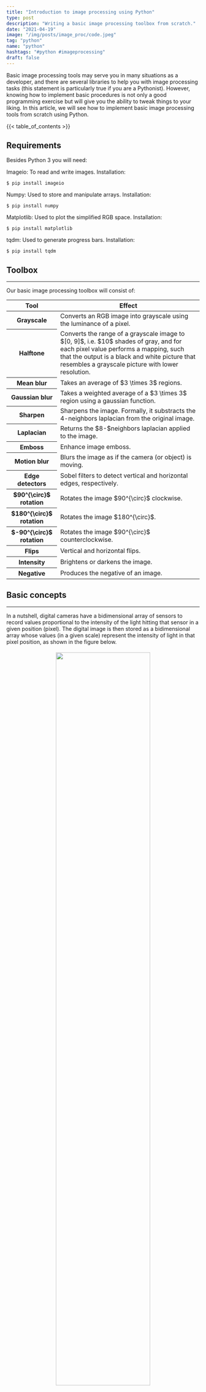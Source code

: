 ```yaml
---
title: "Introduction to image processing using Python"
type: post
description: "Writing a basic image processing toolbox from scratch."
date: "2021-04-19"
image: "/img/posts/image_proc/code.jpeg"
tag: "python"
name: "python"
hashtags: "#python #imageprocessing"
draft: false
---
```


Basic image processing tools may serve you in many situations as a developer, and there are several libraries to help you with image processing tasks (this statement is particularly true if you are a Pythonist). However, knowing how to implement basic procedures is not only a good programming exercise but will give you the ability to tweak things to your liking. In this article, we will see how to implement basic image processing tools from scratch using Python.

{{< table_of_contents >}}

## Requirements

Besides Python 3 you will need:

Imageio: To read and write images. Installation:

```
$ pip install imageio
```

Numpy: Used to store and manipulate arrays. Installation:

```
$ pip install numpy
```

Matplotlib: Used to plot the simplified RGB space. Installation:

```
$ pip install matplotlib
```

tqdm: Used to generate progress bars. Installation:

```
$ pip install tqdm
```

## Toolbox
---

Our basic image processing toolbox will consist of:

<table class="table table-striped">
  <thead>
    <tr>
      <th scope="col">Tool</th>
      <th scope="col">Effect</th>
    </tr>
  </thead>
  <tbody>
    <tr>
      <th scope="row">Grayscale</th>
      <td>Converts an RGB image into grayscale using the luminance of a pixel.</td>
    </tr>
    <tr>
      <th scope="row">Halftone</th>
      <td> Converts the range of a grayscale image to $[0, 9]$, i.e. $10$ shades of gray, and for each pixel value performs a mapping, such that the output is a black and white picture that resembles a grayscale picture with lower resolution.</td>
    </tr>
    <tr>
      <th scope="row">Mean blur</th>
      <td>Takes an average of $3 \times 3$ regions.</td>
    </tr>
    <tr>
      <th scope="row">Gaussian blur</th>
      <td>Takes a weighted average of a $3 \times 3$ region using a gaussian function.</td>
    </tr>
    <tr>
      <th scope="row">Sharpen</th>
      <td>Sharpens the image. Formally, it substracts the 4-neighbors laplacian from the original image.</td>
    </tr>
    <tr>
      <th scope="row">Laplacian</th>
      <td>Returns the $8-$neighbors laplacian applied to the image.</td>
    </tr>
    <tr>
      <th scope="row">Emboss</th>
      <td>Enhance image emboss.</td>
    </tr>
    <tr>
      <th scope="row">Motion blur</th>
      <td>Blurs the image as if the camera (or object) is moving.</td>
    </tr>
    <tr>
      <th scope="row">Edge detectors</th>
      <td>Sobel filters to detect vertical and horizontal edges, respectively.</td>
    </tr>
    <tr>
      <th scope="row">$90^{\circ}$ rotation</th>
      <td>Rotates the image $90^{\circ}$ clockwise.</td>
    </tr>
    <tr>
      <th scope="row">$180^{\circ}$ rotation</th>
      <td>Rotates the image $180^{\circ}$.</td>
    </tr>
    <tr>
      <th scope="row">$-90^{\circ}$ rotation</th>
      <td>Rotates the image $90^{\circ}$ counterclockwise.</td>
    </tr>
    <tr>
      <th scope="row">Flips</th>
      <td>Vertical and horizontal flips.</td>
    </tr>
    <tr>
      <th scope="row">Intensity</th>
      <td>Brightens or darkens the image.</td>
    </tr>
    <tr>
      <th scope="row">Negative</th>
      <td>Produces the negative of an image.</td>
    </tr>
  </tbody>
</table>


## Basic concepts
---

In a nutshell, digital cameras have a bidimensional array of sensors to record values proportional to the intensity of the light hitting that sensor in a given position (pixel). The digital image is then stored as a bidimensional array whose values (in a given scale) represent the intensity of light in that pixel position, as shown in the figure below.

<div style="text-align:center"><img src="/img/posts/image_proc/grays.png" style="width: 70%; padding-bottom: 2%; padding-top: 1%"></div>

For RGB images this process is very similar, the only difference being that we need three of such bidimensional arrays stacked to compose the image. The actual manner we combine the sensor data (bidimensional) to obtain RGB images (with an extra dimension representing the color channels) is a subject of its own and we will not deal with this problem here.

<div style="text-align:center"><img src="/img/posts/image_proc/rgbrep.png" style="width: 30%"></div>

The range of values allowed may vary. However, the two most common representations are $8-$bit integer images (discrete values in $[0, 255]$) and images whose pixels values are float numbers in $[0, 1]$.

As we will see, any image processing tool is simply a manipulation of these pixel values, either changing the actual value or its position in the array.

## Grayscale images
---

There are many ways to convert RGB images into grayscale images. For instance, in the RGB representation, if the intensity values of the three channels in a pixel are the same, then the result color is a shade of gray. As you can see in the figure below, the diagonal of the <em>RGB space</em>, i.e. when $R=G=B$, is a grayscale line with black corresponding to $R=G=B=0$ and white corresponding to $R=G=B=1$ (or $255$).

```python
import numpy as np
import matplotlib.pyplot as plt
from mpl_toolkits import mplot3d

fig = plt.figure()
ax = plt.axes(projection="3d")

t = np.linspace(0, 1, 1000, endpoint=True)
for i in t:
    ax.scatter3D(i, i, i, color=(i,i,i))
    ax.scatter3D(i, 0, 0, color=(i,0,0))
    ax.scatter3D(0, i, 0, color=(0,i,0))
    ax.scatter3D(0, 0, i, color=(0,0,i))
plt.show()
```
<div style="text-align:center"><img src="/img/posts/image_proc/rgb_cube.png" width="55%"></div>

One could therefore convert a colored image into a grayscale image by assigning the pixel value to have the average of the intensities in the red, green, and blue channels. In this article, however, we will use the <em>luminance</em> of a pixel to do this task. The luminance of a pixel is defined to be $$Y \equiv 0.299r + 0.587g + 0.114b, $$
where $r$, $g$, and $b$ are the red, green, and blue pixel values of the image. Therefore, to convert our RGB image into grayscale, we need to assign the new pixel value to the corresponding luminance value of that pixel. Let us build our first image processing tool, the grayscale converter.

```python
import imageio
import numpy as np
from tqdm import tqdm

def get_shape(image):
    shape = image.shape
    if len(shape)==3 or len(shape)==2:
        return shape
    else:
        raise Exception("Sorry, something is wrong!")

def is_grayscale(image):
    if len(get_shape(image))==3:
        return False
    elif len(get_shape(image))==2:
        return True
    else:
        raise Exception("Sorry, something is wrong!")

def get_luminance(image):
    return 0.299*image[:, :, 0] + 0.587*image[:, :, 1] + 0.114*image[:, :, 2]

def zeros(height, width, depth=None):
    return np.zeros((height, width)) if depth is None else np.zeros((height, width, depth))

def convert_grayscale(image):
    if not is_grayscale(image):
        height, width, _ = get_shape(image)
        gray_image       = zeros(height, width)
        gray_image = get_luminance(image)
        return gray_image
    else:
        return image
```

Let us apply to a picture and see the result:

```python
path = "zagreb.jpg"
image = imageio.imread(path)
gray = convert_grayscale(image).astype(np.uint8)
imageio.imwrite("zagreb_grayscale.png", gray)
```

<div style= "text-align:center">
<a href="/img/posts/image_proc/zagreb.jpg" target="_blank"><img src="/img/posts/image_proc/zagreb.jpg" style="width:40%; margin:4%"></a>
<a href="/img/posts/image_proc/zagreb_grayscale.png" target="_blank"><img src="/img/posts/image_proc/zagreb_grayscale.png" style="width:40%; margin:4%"></a>
</div>

Cool! We have built a grayscale image converter from scratch. Let's use it to generate a halftone image.

## Halftone images
---

Halftone is a technique to approximate shades of gray using dot patterns. Here, we want to use $10$ shades of gray, thus each gray level will be represented by a $3\times 3$ pattern of black and white dots. To generate our halftone image, we need to rescale the pixel intensities to the discrete range $[0 , 9]$ and apply the mapping given in the figure below.

<div style="text-align:center"><img src="/img/posts/image_proc/halftone_map.png" style="width: 50%"></div>

The formula to rescale the pixel values to a given range is given by

\begin{eqnarray*}
\hat{I}(x,y) = &\lambda& * (I(x,y) - \min(I(x,y)))\newline
  &+& \text{newMin}
\end{eqnarray*}
with
$$\lambda = \frac{\text{newMax} - \text{newMin}}{ \max(I(x,y)) - \min(I(x,y)) },$$
<!-- <div style="text-align:center"><img src="/img/posts/image_proc/rescale.svg" style="width: 65%; margin: 2%"></div>
 -->

$I(x, y)$ representing the original image, and $\hat{I}(x,y)$ representing the image in the new range. These steps are summarized in the piece of code below.

 ```python
# Add this code after the grayscale converter

def get_image_range(image):
   return np.min(image), np.max(image)

def adjust_gray(image, new_min, new_max):
   image_min, image_max = get_image_range(image)
   h, w  = get_shape(image)
   adjusted = zeros(h, w)
   adjusted = (image - image_min)*((new_max - new_min)/(image_max - image_min)) + new_min
   return adjusted.astype(np.uint8)

def gen_halftone_masks():
   m = zeros(3, 3, 10)

   m[:, :, 1] = m[:, :, 0]
   m[0, 1, 1] = 1

   m[:, :, 2] = m[:, :, 1]
   m[2, 2, 2] = 1

   m[:, :, 3] = m[:, :, 2]
   m[0, 0, 3] = 1

   m[:, :, 4] = m[:, :, 3]
   m[2, 0, 4] = 1

   m[:, :, 5] = m[:, :, 4]
   m[0, 2, 5] = 1

   m[:, :, 6] = m[:, :, 5]
   m[1, 2, 6] = 1

   m[:, :, 7] = m[:, :, 6]
   m[2, 1, 7] = 1

   m[:, :, 8] = m[:, :, 7]
   m[1, 0, 8] = 1

   m[:, :, 9] = m[:, :, 8]
   m[1, 1, 9] = 1

   return m

def halftone(image):
   gray      = convert_grayscale(image)
   adjusted  = adjust_gray(gray, 0, 9)
   m         = gen_halftone_masks()

   height, width = get_shape(image)
   halftoned        = zeros(3*height, 3*width)
   for j in tqdm(range(height), desc = "halftone"):
       for i in range(width):
           index = adjusted[j, i]
           halftoned[3*j:3+3*j, 3*i:3+3*i] = m[:, :, index]

   halftoned = 255*halftoned
   return halftoned
 ```

Time to test it!

 ```python
path = "test.png"
image = imageio.imread(path)
ht = halftone(image).astype(np.uint8)
imageio.imwrite("halftone.png", ht)
 ```

<div style= "text-align:center">
<a href="/img/posts/image_proc/test.png" target="_blank"><img src="/img/posts/image_proc/test.png" style="width:40%;padding-bottom: 2%; margin:4%"></a>
<a href="/img/posts/image_proc/halftoned.png" target="_blank"><img src="/img/posts/image_proc/halftoned.png" style="width:40%; padding-bottom: 2%; margin:4%"></a>
</div>

Remember, the image on the right-hand side is a black and white (binary) picture using the dot pattern above. How amazing is that? This technique was broadly used to print photographs in newspapers to simulate shades o grays.

## Cross-correlation and filters
---

Arguably, the most popularized concept used in image processing is the one of a <em>convolution</em>. It has been used, successfully, in many Deep Learning architectures and popularized by the so-called <em>Convolutional Neural Networks</em>. Notwithstanding, what people call convolution in this context is actually formally called <em>cross-correlation</em> or <em>spatial correlation</em>. But what is it and how to implement it?

Mathematically, the cross-correlation of a kernel $\omega$ of size $m \times n$ with an image $f(x,y)$ of size $M \times N$ is given by

$$(\omega \ast f)(x,y) = {\sum_{s=-a}^{a}}{\sum_{t=-b}^{b}}\omega(s,t)f(x+s, y+t).$$

<!-- <div style="text-align:center"><img src="/img/posts/image_proc/convolution.svg" style="width: 45%; margin: 2%"></div> -->

Note that the center coefficient of the kernel, $\omega(0,0)$ , aligns with the pixel at location $( x , y )$, visiting it exactly once. For a kernel of size $m \times n$ , we assume that $m = 2 a + 1$ and $n = 2 b + 1$, where $a$ and $b$ are nonnegative integers. This means that our focus is on kernels of odd size in both coordinate directions.

In English, one should "slide" the kernel $\omega$ through the image, evaluating the sum of the pixelwise product between the kernel and the corresponding region of the image, and assign that value to the current pixel location (the center of the kernel, in our case). This general idea is depicted in the animation below.

<div style="text-align:center"><img src="/img/posts/image_proc/conv.gif"></div>

I encourage you to research the differences between convolution and the correlation defined here. However, there is a certain equivalence between these two operations.

When dealing with convolution/cross-correlation, it is important to pay attention to the edges of the image. There are boundary conditions one could implement, such as zero paddings, or repeating the same values found in the edges of the image. I also encourage you to implement them by yourself. In this article, however, we are going to implement the periodic, or wrapped, boundary condition. Briefly, whenever the filter crosses one edge, it comes through the opposite boundary, just like a Pacman game or a torus.

<div style="text-align:center"><img src="/img/posts/image_proc/torus.png" style="width: 60%"></div>

Ok, no more math. The final code consists of a dictionary containing all of our kernels and the apply_kernel function, aka the cross-correlation. If the image has three channels, we apply the cross-correlation in each channel and combine the results. Take a look at the description box at the beginning of this article, the definition of cross-correlation, and the corresponding kernels. Can you figure out why they work?

```python
# Add this after your halftone method

def clip(a):
    return np.clip(a, 0, 255)

kernels = {"mean"      : np.array([[1/9, 1/9, 1/9],
                                   [1/9, 1/9, 1/9],
                                   [1/9, 1/9, 1/9]]),

           "gaussian"  : np.array([[1/16, 2/16, 1/16],
                                   [2/16, 4/16, 2/16],
                                   [1/16, 2/16, 1/16]]),

           "sharpen"   : np.array([[0 , -1,  0],
                                   [-1,  5, -1],
                                   [0 , -1,  0]]),

           "laplacian" : np.array([[-1, -1, -1],
                                   [-1,  8, -1],
                                   [-1, -1, -1]]),

           "emboss"    : np.array([[-2, -1, 0],
                                   [-1,  1, 1],
                                   [ 0,  1, 2]]),

           "motion"    : np.array([[1/9, 0, 0, 0, 0, 0, 0, 0, 0],
                                   [0, 1/9, 0, 0, 0, 0, 0, 0, 0],
                                   [0, 0, 1/9, 0, 0, 0, 0, 0, 0],
                                   [0, 0, 0, 1/9, 0, 0, 0, 0, 0],
                                   [0, 0, 0, 0, 1/9, 0, 0, 0, 0],
                                   [0, 0, 0, 0, 0, 1/9, 0, 0, 0],
                                   [0, 0, 0, 0, 0, 0, 1/9, 0, 0],
                                   [0, 0, 0, 0, 0, 0, 0, 1/9, 0],
                                   [0, 0, 0, 0, 0, 0, 0, 0, 1/9]]),

           "y_edge"    : np.array([[1 ,  2, 1],
                                   [0 ,  0, 0],
                                   [-1, -2,-1]]),

           "x_edge"    : np.array([[1, 0, -1],
                                   [2, 0, -2],
                                   [1, 0, -1]]),

            "identity" : np.array([[0, 0, 0],
                                   [0, 1, 0],
                                   [0, 0, 0]])}

def apply_kernel(image, kernel):
    kernel_matrix = kernels.get(kernel)
    dim           = len(kernel_matrix)
    center        = (dim - 1)//2

    shape = get_shape(image)
    height, width = shape[0], shape[1]

    if not is_grayscale(image):
        picture = zeros(height, width, 3)

        for y in tqdm(range(height), desc = kernel):
            for x in range(width):

                red = zeros(dim, dim)
                for i in range(dim):
                    for j in range(dim):
                        red[i , j] = image[ (y - center + j)%height, (x - center + i)%width, 0]

                green = zeros(dim, dim)
                for i in range(dim):
                    for j in range(dim):
                        green[i , j] = image[ (y - center + j)%height, (x - center + i)%width, 1]

                blue = zeros(dim, dim)
                for i in range(dim):
                    for j in range(dim):
                        blue[i , j] = image[ (y - center + j)%height, (x - center + i)%width, 2]

                redc   = np.sum(red*kernel_matrix)
                greenc = np.sum(green*kernel_matrix)
                bluec  = np.sum(blue*kernel_matrix)

                r, g, b = map(int,  [redc, greenc, bluec])
                r, g, b = map(clip, [r, g, b])

                picture[y, x, 0] = r
                picture[y, x, 1] = g
                picture[y, x, 2] = b
        return picture
    else:
        picture = zeros(height, width)
        for y in tqdm(range(height), desc = kernel):
            for x in range(width):

                aux = zeros(dim, dim)
                for i in range(dim):
                    for j in range(dim):
                        aux[i , j] = image[ (y - center + j)%height, (x - center + i)%width]
                gray = np.sum(aux*kernel_matrix)

                pxl_intensity = round(gray)
                pxl_intensity = clip(pxl_intensity)
                picture[y, x] = int(pxl_intensity)
        return picture
```

Finally,

```python
path = "test.png"
image = imageio.imread(path)
for key in kernels:
    img = apply_kernel(image, key).astype(np.uint8)
    imageio.imwrite(key + ".png", img)
```

The results are given in the mosaic below (in a row-major manner).

<div style= "text-align:center">
<a href="/img/posts/image_proc/mean.png" target="_blank"><img src="/img/posts/image_proc/mean.png"  alt="Mean" style="width:25%; margin:1%"></a>
<a href="/img/posts/image_proc/gaussian.png" target="_blank"><img src="/img/posts/image_proc/gaussian.png"  alt="Gaussian" style="width:25%; margin:1%"></a>
<a href="/img/posts/image_proc/sharpen.png" target="_blank"><img src="/img/posts/image_proc/sharpen.png"  alt="Sharpen" style="width:25%; margin:1%"></a>
</div>

<div style= "text-align:center">
<a href="/img/posts/image_proc/laplacian.png" target="_blank"><img src="/img/posts/image_proc/laplacian.png"  alt="Laplacian" style="width:25%; margin:1%"r></a>
<a href="/img/posts/image_proc/emboss.png" target="_blank"><img src="/img/posts/image_proc/emboss.png"  alt="Emboss" style="width:25%; margin:1%"></a>
<a href="/img/posts/image_proc/motion.png" target="_blank"><img src="/img/posts/image_proc/motion.png"  alt="Motion blur" style="width:25%; margin:1%"></a>
</div>

<div style= "text-align:center">
<a href="/img/posts/image_proc/y_edge.png" target="_blank"><img src="/img/posts/image_proc/y_edge.png"  alt="Y edge" style="width:25%; margin:1%"></a>
<a href="/img/posts/image_proc/x_edge.png" target="_blank"><img src="/img/posts/image_proc/x_edge.png"  alt="X edge" style="width:25%; margin:1%"></a>
<a href="/img/posts/image_proc/identity.png" target="_blank"><img src="/img/posts/image_proc/identity.png"  alt="Identity" style="width:25%; margin:1%"></a>
</div>

## Geometric transformations
---

Let us now see some geometric transformations. These are transformations that change the order of the pixels, not their actual values. Here we include multiples of $90^{\circ}$ rotations and flips along the vertical and horizontal axes. For more general rotations and flips we need to use some form of interpolation and, for the sake of simplicity, we will avoid them here. The main ingredient here is the <em>slice notation</em> used in Python, so if you are not familiar with it that is a great use case for it!

### Rotations

First, let us see the case of a $90^{\circ}$ rotation. In terms of matrices, we can think of a $90^{\circ}$ rotation as the composition of two simple operations. First, we transpose the matrix, then we rearrange the columns in the reverse order (try it with a $2 \times 2$ matrix). For a $180^{\circ}$ rotation we can reverse the order of the rows and columns. Finally, for a $-90^{\circ} = 270^{\circ}$ rotation we can apply the $180^{\circ}$ and $90^{\circ}$ together.

### Flips

Flips along the vertical or horizontal axis are very simple operations. A vertical flip is obtained by reversing the rows, whereas a horizontal flip is obtained by reversing the columns. Simple as that!

<div style="text-align:center" ><img src="/img/posts/image_proc/flip-horizontal-vertical.svg" style=" margin: 5%; width: 30%"></div>

Our Python code for geometric transformations is:

```python
def transpose(m):
    height, width, depth = get_shape(m)

    transposed = zeros(width, height, depth)
    for i in range(width):
        for j in range(height):
            transposed[i, j] = m[j, i]
    return transposed

def aux90(image):
    return transpose(image)[:,::-1]

def rot90(image):
    print("Rotating the image 90 degrees clockwise...")
    rot = aux90(image)
    return transpose(image)[:,::-1]

def rot180(image):
    print("Rotating the image 180 degrees...")
    rot = image[::-1, ::-1]
    return rot

def rotm90(image):
    print("Rotating the image 90 degrees counterclockwise...")
    rot = aux90(image[::-1, ::-1])
    return rot

def vert_flip(image):
    print("Flipping vertically...")
    flip = image[::-1]
    return flip

def hor_flip(image):
    print("Flipping horizontally...")
    flip = image[:, ::-1]
    return flip
```

Collecting everything in a dictionary and running the code, we have:

```python
geometric_transforms = {"rot90"     : rot90,
                        "rot180"    : rot180,
                        "rotm90"    : rotm90,
                        "vert_flip" : vert_flip,
                        "hor_flip"  : hor_flip}

path = "arrows.jpg"
image = imageio.imread(path)
for key in geometric_transforms:
    img = geometric_transforms[key](image).astype(np.uint8)
    imageio.imwrite(key + ".png", img)
```

<div style= "text-align:center">
<a href="/img/posts/image_proc/arrows.jpg" target="_blank"><img src="/img/posts/image_proc/arrows.jpg"  alt="Original" style="width:25%; margin:1%"></a>
<a href="/img/posts/image_proc/rot90.png" target="_blank"><img src="/img/posts/image_proc/rot90.png"  alt="90 degrees" style="width:12%; margin:1%"></a>
<a href="/img/posts/image_proc/rot180.png" target="_blank"><img src="/img/posts/image_proc/rot180.png"  alt="180 degrees" style="width:25%; margin:1%"></a>
</div>

<div style= "text-align:center">
<a href="/img/posts/image_proc/rotm90.png" target="_blank"><img src="/img/posts/image_proc/rotm90.png"  alt="270 degrees" style="width:12%; margin:1%"r></a>
<a href="/img/posts/image_proc/horizontal_flip.png" target="_blank"><img src="/img/posts/image_proc/horizontal_flip.png"  alt="Horizontal flip" style="width:25%; margin:1%"></a>
<a href="/img/posts/image_proc/vertical_flip_flip.png" target="_blank"><img src="/img/posts/image_proc/vertical_flip.png"  alt="Vertical flip" style="width:25%; margin:1%"></a>
</div>

## Intensity transformations
---

Now, we are going to see how to brighten/darken an image. As we have seen, the pixel values represent, in some scale, the intensity of the light in that position. To brighten or darken an image, all we need is to multiply every value by the same amount $\lambda > 0$. If $\lambda > 1$, the resulting image will be brighter than the original, and if $\lambda < 1$ the resulting image will be darker than the original image. For $\lambda > 1$, some values might exceed the allowable range (e.g, exceed $255$ for $8-$bit images). In that case, we need to clip the result (already implemented). The corresponding Python code is given below.

 ```python
def intensity(image, factor):
    return clip(factor*image)
 ```

The results of a $25$% increase in brightness and a $50$% decrease in brightness are given below.

```python
path = "test.png"
image = imageio.imread(path)
img_brighter = intensity(image, 1.25).astype(np.uint8)
imageio.imwrite("brighter.png", img_brighter)
img_darker = intensity(image, 0.5).astype(np.uint8)
imageio.imwrite("darker.png", img_darker)
```

<div style= "text-align:center">
<a href="/img/posts/image_proc/test.png" target="_blank"><img src="/img/posts/image_proc/test.png"  alt="Original" style="width:25%; margin:1%"r></a>
<a href="/img/posts/image_proc/brighter.png" target="_blank"><img src="/img/posts/image_proc/brighter.png"  alt="Brighter" style="width:25%; margin:1%"></a>
<a href="/img/posts/image_proc/darker.png" target="_blank"><img src="/img/posts/image_proc/darker.png"  alt="Darker" style="width:25%; margin:1%"></a>
</div>

## Negative images
---

Images represented in the RGB color model consist of three components, one for each primary color. When fed into an RGB monitor, these three images combine on the screen to produce a composite color image. The secondary colors of light are cyan (C), magenta (M), and yellow (Y). They are also known as the primary colors of pigments. For instance, when a surface coated with cyan pigment is illuminated with white light, no red light is reflected from the surface. In a nutshell, cyan is the absence of red, magenta is the absence of green, and yellow is the absence of blue. Because of that, we usually interpret the RGB model to be additive, whereas the CMY is subtractive (see the image below).

<div style="text-align:center"><img src="/img/posts/image_proc/algebra.jpg" style="width: 60%"></div>

> "A positive image is a normal image. A negative image is a total inversion, in which light areas appear dark and vice versa. A negative color image is additionally color-reversed, with red areas appearing cyan, greens appearing magenta, and blues appearing yellow, and vice versa."
>
> [Wikipedia](https://en.wikipedia.org/wiki/Negative_(photography))

A similar concept is used in negative films if you happen to be old enough to remember what they are.

<div style="text-align:center"><img src="/img/posts/image_proc/negative.jpeg" style="width: 25%"></div>

Now, in terms of implementation, we have a very simple function (thanks to Numpy broadcasting).

```python
def negative(image):
  return 255 - image
```

As a result:

```python
path = "zagreb.jpg"
image = imageio.imread(path)
img = negative(image).astype(np.uint8)
imageio.imwrite("zagreb_negative.png", img)
```

<div style= "text-align:center">
<a href="/img/posts/image_proc/zagreb.jpg" target="_blank"><img src="/img/posts/image_proc/zagreb.jpg"  alt="Original" style="width:45%; margin:1%"r></a>
<a href="/img/posts/image_proc/negative.png" target="_blank"><img src="/img/posts/image_proc/negative.png"  alt="Negative" style="width:45%; margin:1%"></a>
</div>

## Conclusion
---

Congratulations! You have built your first image processing toolbox! Although we have used a Pythonic way to implement things here and there, you can use the concepts outlined here to implement everything in any other language.

Now that you know how to implement these tools yourself you can use them in your application. Be creative, combine and tweak these tools to your liking. I know you will find many use cases for it! For instance, I have been using some of these implementations for data augmentation purposes in Machine Learning, since they are fairly easy to implement on the fly and prevent you to store several additional images on your computer.

Good Luck!

## Recommended reading

- [Digital Image Processing 4th Edition - Gonzalez & Woods](https://amzn.to/3fUGrHQ)

- [Think Python - Allen B. Downey](https://amzn.to/3ukAIzg)

- [Introduction to Computation and Programming Using Python (With Application to Understanding Data) 2nd Edition - John V. Guttag ](https://amzn.to/2Orc40t)

- [Python Image Processing Cookbook: Over 60 recipes to help you perform complex image processing and computer vision tasks with ease  - Sandipan Dey](https://amzn.to/31Rx4AB)

By clicking and buying any of these from Amazon after visiting the links above, I might get a commission from their [Affiliate program](https://affiliate-program.amazon.com/), and you will be contributing to the growth of this blog :)